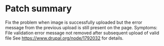# Patch summary

Fix the problem when image is successfully uploaded but the error message from the previous upload is still present on the page.
Symptoms: File validation error message not removed after subsequent upload of valid file
See https://www.drupal.org/node/1792032 for details.
